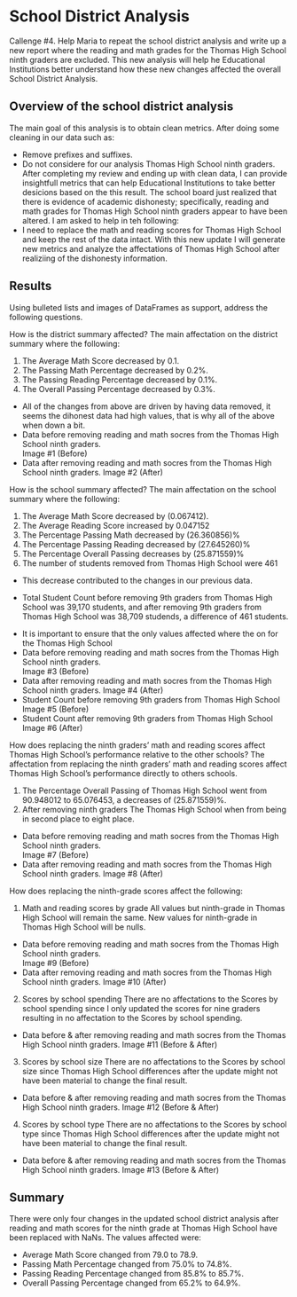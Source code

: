 # School District Analysis
Callenge #4. Help Maria to repeat the school district analysis and write up a new report where the reading and math grades for the Thomas High School ninth graders are excluded. This new analysis will help he Educational Institutions better understand how these new changes affected the overall School District Analysis.

## Overview of the school district analysis
The main goal of this analysis is to obtain clean metrics. After doing some cleaning in our data such as:   
- Remove prefixes and suffixes.
- Do not considere for our analysis Thomas High School ninth graders.
After completing my review and ending up with clean data, I can provide insightfull metrics that can help Educational Institutions to take better desicions based on the this result.
The school board just realized that there is evidence of academic dishonesty; specifically, reading and math grades for Thomas High School ninth graders appear to have been altered.  I am asked to help in teh following:
- I need to replace the math and reading scores for Thomas High School and keep the rest of the data intact.
With this new update I will generate new metrics and analyze the affectations of Thomas High School after realiziing of the dishonesty information.

## Results
Using bulleted lists and images of DataFrames as support, address the following questions.

How is the district summary affected?
The main affectation on the district summary where the following:
1. The Average Math Score decreased by 0.1.
2. The Passing Math Percentage decreased by 0.2%.
3. The Passing Reading Percentage decreased by 0.1%.
4. The Overall Passing Percentage decreased by 0.3%.
* All of the changes from above are driven by having data removed, it seems the dihonest data had high values, that is why all of the above when down a bit.
* Data before removing reading and math socres from the Thomas High School ninth graders.   
Image #1 (Before)
* Data after removing reading and math socres from the Thomas High School ninth graders.
Image #2 (After)

How is the school summary affected?
The main affectation on the school summary where the following:
1. The Average Math Score decreased by (0.067412).
2. The Average Reading Score increased by 0.047152 
3. The Percentage Passing Math decreased by (26.360856)%
4. The Percentage Passing Reading decreased by (27.645260)%
5. The Percentage Overall Passing decreases by (25.871559)%
6. The number of students removed from Thomas High School were 461
* This decrease contributed to the changes in our previous data.
- Total Student Count before removing 9th graders from Thomas High School was 39,170 students, and after removing 9th graders from Thomas High School was 38,709 studends, a difference of 461 students.
* It is important to ensure that the only values affected where the on for the Thomas High School
* Data before removing reading and math socres from the Thomas High School ninth graders.   
Image #3 (Before)
* Data after removing reading and math socres from the Thomas High School ninth graders.
Image #4 (After)
* Student Count before removing 9th graders from Thomas High School
Image #5 (Before)
* Student Count after removing 9th graders from Thomas High School
Image #6 (After)

How does replacing the ninth graders’ math and reading scores affect Thomas High School’s performance relative to the other schools?
The affectation from replacing the ninth graders’ math and reading scores affect Thomas High School’s performance directly to others schools.
1. The Percentage Overall Passing of Thomas High School went from 90.948012 to 65.076453, a decreases of (25.871559)%.
2. After removing ninth graders The Thomas High School when from being in second place to eight place. 
* Data before removing reading and math socres from the Thomas High School ninth graders.   
Image #7 (Before)
* Data after removing reading and math socres from the Thomas High School ninth graders.
Image #8 (After)


How does replacing the ninth-grade scores affect the following:
1. Math and reading scores by grade
All values but ninth-grade in Thomas High School will remain the same.
New values for ninth-grade in Thomas High School will be nulls.
* Data before removing reading and math socres from the Thomas High School ninth graders.   
Image #9 (Before)
* Data after removing reading and math socres from the Thomas High School ninth graders.
Image #10 (After)

2. Scores by school spending
There are no affectations to the Scores by school spending since I only updated the scores for nine graders resulting in no affectation to the Scores by school spending.
* Data before & after removing reading and math socres from the Thomas High School ninth graders.
Image #11 (Before & After)

3. Scores by school size
There are no affectations to the Scores by school size since Thomas High School differences after the update might not have been material to change the final result.
* Data before & after removing reading and math socres from the Thomas High School ninth graders.
Image #12 (Before & After)


4. Scores by school type
There are no affectations to the Scores by school type since Thomas High School differences after the update might not have been material to change the final result.
* Data before & after removing reading and math socres from the Thomas High School ninth graders.
Image #13 (Before & After)


## Summary
There were only four changes in the updated school district analysis after reading and math scores for the ninth grade at Thomas High School have been replaced with NaNs. The values affected were:
- Average Math Score changed from 79.0 to 78.9.
- Passing Math Percentage changed from 75.0% to 74.8%. 
- Passing Reading Percentage changed from 85.8% to 85.7%.
- Overall Passing Percentage changed from 65.2% to 64.9%.
